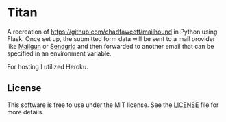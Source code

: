 # Titan

A recreation of https://github.com/chadfawcett/mailhound in Python using Flask. Once set up, the submitted form data will be sent to a mail provider like [Mailgun](https://mailgun.com) or [Sendgrid](https://sendgrid.com) and then forwarded to another email that can be specified in an environment variable.

For hosting I utilized Heroku.

## License

This software is free to use under the MIT license. See the [LICENSE][] file for more details.

[License]: https://github.com/darkhobbo/Titan/blob/master/LICENSE
